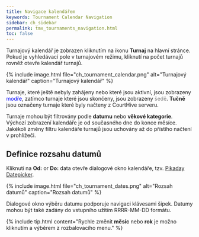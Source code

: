 ```yaml
---
title: Navigace kalendářem
keywords: Tournament Calendar Navigation
sidebar: ch_sidebar
permalink: tmx_tournaments_navigation.html
toc: false
---
```


Turnajový kalendář je zobrazen kliknutím na ikonu __Turnaj__ na hlavní stránce.  Pokud je vyhledávací pole v turnajovém režimu, kliknutí na počet turnajů rovněž otevře kalendář turnajů.

{% include image.html file="ch_tournament_calendar.png" alt="Turnajový kalendář" caption="Turnajový kalendář" %}

Turnaje, které ještě nebyly zahájeny nebo které jsou aktivní, jsou zobrazeny <font color='blue'>modře</font>, zatímco turnaje které jsou skončeny, jsou zobrazeny <font color='gray'>šedě</font>. __Tučně__ jsou označeny turnaje které byly načteny z CourtHive serveru.

Turnaje mohou být filtrovány podle __datumu__ nebo __věkové kategorie__.  Výchozí zobrazení kalendáře je od současného dne do konce měsíce.  Jakékoli změny filtru kalendáře turnajů jsou uchovány až do přístího načtení v prohlížeči.

## Definice rozsahu datumů

Kliknutí na __Od:__ or __Do:__ data otevře dialogové okno kalendáře, tzv. [Pikaday Datepicker](https://github.com/dbushell/Pikaday).

{% include image.html file="ch_tournament_dates.png" alt="Rozsah datumů" caption="Rozsah datumů" %}

Dialogové okno výběru datumu podporuje navigaci klávesami šipek.  Datumy mohou být také zadány do vstupního užitím RRRR-MM-DD formátu.

{% include tip.html content="Rychle změnit __měsíc__ nebo __rok__ je možno kliknutím a výběrem z  rozbalovacího menu." %}
